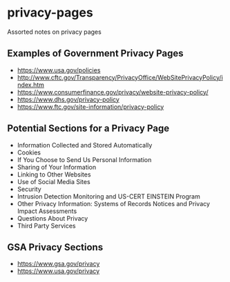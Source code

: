 # privacy-pages
Assorted notes on privacy pages



## Examples of Government Privacy Pages
* https://www.usa.gov/policies
* http://www.cftc.gov/Transparency/PrivacyOffice/WebSitePrivacyPolicy/index.htm
* https://www.consumerfinance.gov/privacy/website-privacy-policy/
* https://www.dhs.gov/privacy-policy
* https://www.ftc.gov/site-information/privacy-policy



## Potential Sections for a Privacy Page
* Information Collected and Stored Automatically
* Cookies
* If You Choose to Send Us Personal Information
* Sharing of Your Information
* Linking to Other Websites
* Use of Social Media Sites
* Security
* Intrusion Detection Monitoring and US-CERT EINSTEIN Program
* Other Privacy Information: Systems of Records Notices and Privacy Impact Assessments
* Questions About Privacy
* Third Party Services 


## GSA Privacy Sections


* https://www.gsa.gov/privacy
* https://www.usa.gov/privacy


